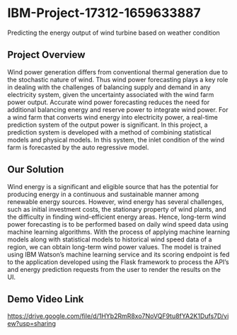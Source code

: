 # IBM-Project-17312-1659633887
Predicting the energy output of wind turbine based on weather condition

## Project Overview
Wind power generation differs from conventional thermal generation due to the stochastic nature of wind. Thus wind power forecasting plays a key role in dealing with the challenges of balancing supply and demand in any electricity system, given the uncertainty associated with the wind farm power output. Accurate wind power forecasting reduces the need for additional balancing energy and reserve power to integrate wind power. For a wind farm that converts wind energy into electricity power, a real-time prediction system of the output power is significant. In this project, a prediction system is developed with a method of combining statistical models and physical models. In this system, the inlet condition of the wind farm is forecasted by the auto regressive model.

## Our Solution
Wind energy is a significant and eligible source that has the potential for producing energy in a continuous and sustainable manner among renewable energy sources. However, wind energy has several challenges, such as initial investment costs, the stationary property of wind plants, and the difficulty in finding wind-efficient energy areas. Hence, long-term wind power forecasting is to be performed based on daily wind speed data using machine learning algorithms. With the process of applying machine learning models along with statistical models to historical wind speed data of a region, we can obtain long-term wind power values. The model is trained using IBM Watson’s machine learning service and its scoring endpoint is fed to the application developed using the Flask framework to process the API’s and energy prediction requests from the user to render the results on the UI. 

## Demo Video Link
https://drive.google.com/file/d/1HYb2RmR8xo7NoVQF9tu8fYA2K1Dufs7D/view?usp=sharing
